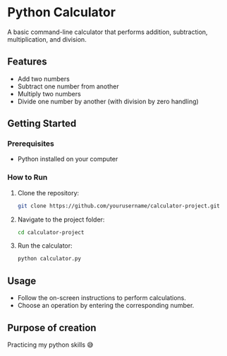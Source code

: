 # Python Calculator

A basic command-line calculator that performs addition, subtraction, multiplication, and division.

## Features
- Add two numbers
- Subtract one number from another
- Multiply two numbers
- Divide one number by another (with division by zero handling)

## Getting Started

### Prerequisites
- Python installed on your computer

### How to Run
1. Clone the repository:
   ```bash
   git clone https://github.com/yourusername/calculator-project.git
   ```
2. Navigate to the project folder:
   ```bash
   cd calculator-project
   ```
3. Run the calculator:
   ```bash
   python calculator.py
   ```

## Usage
- Follow the on-screen instructions to perform calculations.
- Choose an operation by entering the corresponding number.


## Purpose of creation
Practicing my python skills 😅
